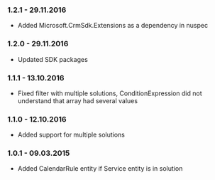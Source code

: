 ### 1.2.1 - 29.11.2016
* Added Microsoft.CrmSdk.Extensions as a dependency in nuspec

### 1.2.0 - 29.11.2016
* Updated SDK packages

### 1.1.1 - 13.10.2016
* Fixed filter with multiple solutions, ConditionExpression did not understand that array had several values

### 1.1.0 - 12.10.2016
* Added support for multiple solutions

### 1.0.1 - 09.03.2015
* Added CalendarRule entity if Service entity is in solution
